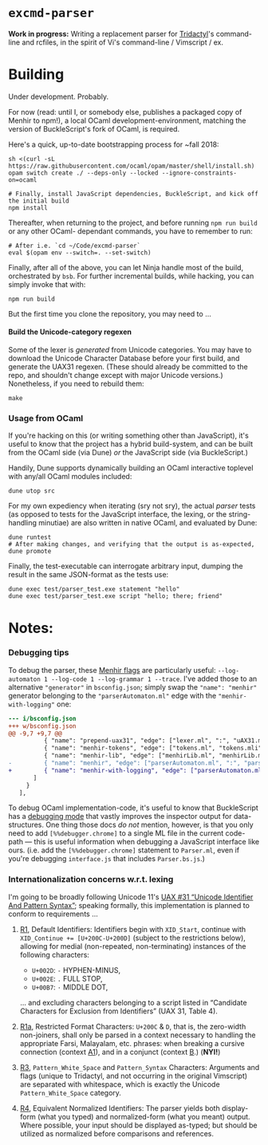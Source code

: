 `excmd-parser`
==============

**Work in progress:** Writing a replacement parser for [Tridactyl][]'s command-line and rcfiles, in
the spirit of Vi's command-line / Vimscript / ex.

   [Tridactyl]: <https://github.com/cmcaine/tridactyl>
      "A Vim-like interface for Firefox, inspired by Vimperator/Pentadactyl."

Building
========
Under development. Probably.

For now (read: until I, or somebody else, publishes a packaged copy of Menhir to npm!), a local
OCaml development-environment, matching the version of BuckleScript's fork of OCaml, is required.

Here's a quick, up-to-date bootstrapping process for ~fall 2018:

    sh <(curl -sL https://raw.githubusercontent.com/ocaml/opam/master/shell/install.sh)
    opam switch create ./ --deps-only --locked --ignore-constraints-on=ocaml

    # Finally, install JavaScript dependencies, BuckleScript, and kick off the initial build
    npm install

Thereafter, when returning to the project, and before running `npm run build` or any other OCaml-
dependant commands, you have to remember to run:

    # After i.e. `cd ~/Code/excmd-parser`
    eval $(opam env --switch=. --set-switch)

Finally, after all of the above, you can let Ninja handle most of the build, orchestrated by `bsb`.
For further incremental builds, while hacking, you can simply invoke that with:

    npm run build

But the first time you clone the repository, you may need to ...

#### Build the Unicode-category regexen
Some of the lexer is *generated* from Unicode categories. You may have to download the Unicode
Character Database before your first build, and generate the UAX31 regexen. (These should already be
committed to the repo, and shouldn't change except with major Unicode versions.) Nonetheless, if you
need to rebuild them:

    make

### Usage from OCaml
If you're hacking on this (or writing something other than JavaScript), it's useful to know that the
project has a hybrid build-system, and can be built from the OCaml side (via Dune) *or* the
JavaScript side (via BuckleScript.)

Handily, Dune supports dynamically building an OCaml interactive toplevel with any/all OCaml modules
included:

    dune utop src

For my own expediency when iterating (sry not sry), the actual *parser* tests (as opposed to tests
for the JavaScript interface, the lexing, or the string-handling minutiae) are also written in
native OCaml, and evaluated by Dune:

    dune runtest
    # After making changes, and verifying that the output is as-expected,
    dune promote

Finally, the test-executable can interrogate arbitrary input, dumping the result in the same
JSON-format as the tests use:

    dune exec test/parser_test.exe statement "hello"
    dune exec test/parser_test.exe script "hello; there; friend"

Notes:
======

### Debugging tips
To debug the parser, these [Menhir flags](http://gallium.inria.fr/~fpottier/menhir/manual.html#sec3)
are particularly useful: `--log-automaton 1 --log-code 1 --log-grammar 1 --trace`. I've added those
to an alternative `"generator"` in `bsconfig.json`; simply swap the `"name": "menhir"` generator
belonging to the `"parserAutomaton.ml"` edge with the `"menhir-with-logging"` one:

```diff
--- i/bsconfig.json
+++ w/bsconfig.json
@@ -9,7 +9,7 @@
          { "name": "prepend-uax31", "edge": ["lexer.ml", ":", "uAX31.ml", "lexer.body.ml"] },
          { "name": "menhir-tokens", "edge": ["tokens.ml", "tokens.mli", ":", "parserAutomaton.mly", "tokens.tail.ml", "tokens.tail.mli"] },
          { "name": "menhir-lib", "edge": ["menhirLib.ml", "menhirLib.mli", ":", "parserAutomaton.mly"] },
-         { "name": "menhir", "edge": ["parserAutomaton.ml", ":", "parserAutomaton.mly", "parserUtils.mly", "tokens.ml"] }
+         { "name": "menhir-with-logging", "edge": ["parserAutomaton.ml", ":", "parserAutomaton.mly", "parserUtils.mly", "tokens.ml"] }
       ]
     }
   ],
```

To debug OCaml implementation-code, it's useful to know that BuckleScript has a [debugging mode][]
that vastly improves the inspector output for data-structures. One thing those docs *do not*
mention, however, is that you only need to add `[%%debugger.chrome]` to a single ML file in the
current code-path — this is useful information when debugging a JavaScript interface like ours.
(i.e. add the `[%%debugger.chrome]` statement to `Parser.ml`, even if you're debugging
`interface.js` that includes `Parser.bs.js`.)

   [debugging mode]: <https://bucklescript.github.io/docs/en/better-data-structures-printing-debug-mode.html>
      "BuckleScript's documentation for enabling debugging symbols in the compiler"


### Internationalization concerns w.r.t. lexing
I'm going to be broadly following Unicode 11's [UAX #31 “Unicode Identifier And Pattern
Syntax”][UAX31]; speaking formally, this implementation is planned to conform to requirements ...

1. [R1][], Default Identifiers: Identifiers begin with `XID_Start`, continue with `XID_Continue +=
   [U+200C-U+200D]` (subject to the restrictions below), allowing for medial (non-repeated,
   non-terminating) instances of the following characters:

    - `U+002D`: `-` HYPHEN-MINUS,
    - `U+002E`: `.` FULL STOP,
    - `U+00B7`: `·` MIDDLE DOT,

   ... and excluding characters belonging to a script listed in “Candidate Characters for Exclusion
   from Identifiers” (UAX 31, Table 4).

2. [R1a][], Restricted Format Characters: `U+200C` & `D`, that is, the zero-width non-joiners,
   shall only be parsed in a context necessary to handling the appropriate Farsi, Malayalam, etc.
   phrases: when breaking a cursive connection (context [A1][]), and in a conjunct (context [B][].)
   (**NYI!**)

3. [R3][], `Pattern_White_Space` and `Pattern_Syntax` Characters: Arguments and flags (unique to
   Tridactyl, and not occurring in the original Vimscript) are separated with whitespace, which is
   exactly the Unicode `Pattern_White_Space` category.

4. [R4][], Equivalent Normalized Identifiers: The parser yields both display-form (what you typed)
   and normalized-form (what you meant) output. Where possible, your input should be displayed
   as-typed; but should be utilized as normalized before comparisons and references.

   [UAX31]: <http://unicode.org/reports/tr31/>
   [R1]: <http://unicode.org/reports/tr31/#R1>
   [R1a]: <http://unicode.org/reports/tr31/#R1a>
   [A1]: <http://unicode.org/reports/tr31/#A1>
   [B]: <http://unicode.org/reports/tr31/#B>
   [R3]: <http://unicode.org/reports/tr31/#R3>
   [R4]: <http://unicode.org/reports/tr31/#R4>
